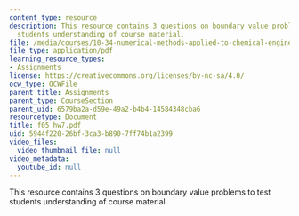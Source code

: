 ```yaml
---
content_type: resource
description: This resource contains 3 questions on boundary value problems to test
  students understanding of course material.
file: /media/courses/10-34-numerical-methods-applied-to-chemical-engineering-fall-2005/5944f22026bf3ca3b8907ff74b1a2399_f05_hw7.pdf
file_type: application/pdf
learning_resource_types:
- Assignments
license: https://creativecommons.org/licenses/by-nc-sa/4.0/
ocw_type: OCWFile
parent_title: Assignments
parent_type: CourseSection
parent_uid: 6579ba2a-d59e-49a2-b4b4-14584348cba6
resourcetype: Document
title: f05_hw7.pdf
uid: 5944f220-26bf-3ca3-b890-7ff74b1a2399
video_files:
  video_thumbnail_file: null
video_metadata:
  youtube_id: null
---
```

This resource contains 3 questions on boundary value problems to test students understanding of course material.